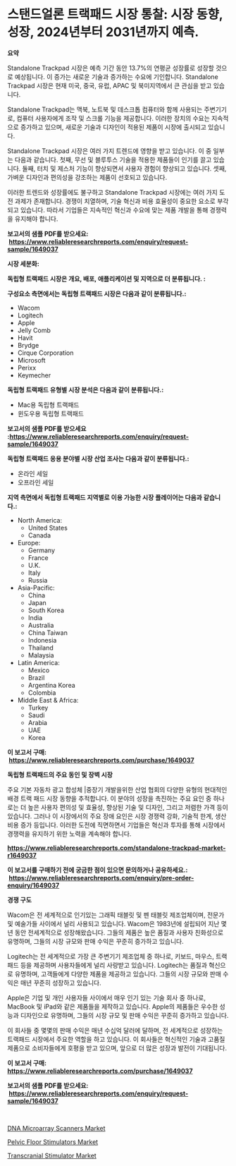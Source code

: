 <p><h1>스탠드얼론 트랙패드 시장 통찰: 시장 동향, 성장, 2024년부터 2031년까지 예측.</h1></p><p><strong>요약</strong></p>
<p><p>Standalone Trackpad 시장은 예측 기간 동안 13.7%의 연평균 성장률로 성장할 것으로 예상됩니다. 이 증가는 새로운 기술과 증가하는 수요에 기인합니다. Standalone Trackpad 시장은 현재 미국, 중국, 유럽, APAC 및 북미지역에서 큰 관심을 받고 있습니다.</p><p>Standalone Trackpad는 맥북, 노트북 및 데스크톱 컴퓨터와 함께 사용되는 주변기기로, 컴퓨터 사용자에게 조작 및 스크롤 기능을 제공합니다. 이러한 장치의 수요는 지속적으로 증가하고 있으며, 새로운 기술과 디자인이 적용된 제품이 시장에 출시되고 있습니다.</p><p>Standalone Trackpad 시장은 여러 가지 트렌드에 영향을 받고 있습니다. 이 중 일부는 다음과 같습니다. 첫째, 무선 및 블루투스 기술을 적용한 제품들이 인기를 끌고 있습니다. 둘째, 터치 및 제스처 기능이 향상되면서 사용자 경험이 향상되고 있습니다. 셋째, 가벼운 디자인과 편의성을 강조하는 제품이 선호되고 있습니다.</p><p>이러한 트렌드와 성장률에도 불구하고 Standalone Trackpad 시장에는 여러 가지 도전 과제가 존재합니다. 경쟁이 치열하며, 기술 혁신과 비용 효율성이 중요한 요소로 부각되고 있습니다. 따라서 기업들은 지속적인 혁신과 수요에 맞는 제품 개발을 통해 경쟁력을 유지해야 합니다.</p></p>
<p><strong>보고서의 샘플 PDF를 받으세요: &nbsp;<a href="https://www.reliableresearchreports.com/enquiry/request-sample/1649037">https://www.reliableresearchreports.com/enquiry/request-sample/1649037</a></strong></p>
<p><strong>시장 세분화:</strong></p>
<p><strong> 독립형 트랙패드 시장은 개요, 배포, 애플리케이션 및 지역으로 더 분류됩니다. :</strong></p>
<p><strong>구성요소 측면에서는 독립형 트랙패드 시장은 다음과 같이 분류됩니다.:</strong></p>
<p><ul><li>Wacom</li><li>Logitech</li><li>Apple</li><li>Jelly Comb</li><li>Havit</li><li>Brydge</li><li>Cirque Corporation</li><li>Microsoft</li><li>Perixx</li><li>Keymecher</li></ul></p>
<p><strong> 독립형 트랙패드 유형별 시장 분석은 다음과 같이 분류됩니다.:</strong></p>
<p><ul><li>Mac용 독립형 트랙패드</li><li>윈도우용 독립형 트랙패드</li></ul></p>
<p><strong>보고서의 샘플 PDF를 받으세요 :<a href="https://www.reliableresearchreports.com/enquiry/request-sample/1649037">https://www.reliableresearchreports.com/enquiry/request-sample/1649037</a></strong></p>
<p><strong> 독립형 트랙패드 응용 분야별 시장 산업 조사는 다음과 같이 분류됩니다.:</strong></p>
<p><ul><li>온라인 세일</li><li>오프라인 세일</li></ul></p>
<p><strong>지역 측면에서 독립형 트랙패드 지역별로 이용 가능한 시장 플레이어는 다음과 같습니다.:</strong></p>
<p><ul>
    <li>
        North America:
        <ul>
            <li>United States</li>
            <li>Canada</li>
        </ul>
    </li>
    <li>
        Europe:
        <ul>
            <li>Germany</li>
            <li>France</li>
            <li>U.K.</li>
            <li>Italy</li>
            <li>Russia</li>
        </ul>
    </li>
    <li>
        Asia-Pacific:
        <ul>
            <li>China</li>
            <li>Japan</li>
            <li>South Korea</li>
            <li>India</li>
            <li>Australia</li>
            <li>China Taiwan</li>
            <li>Indonesia</li>
            <li>Thailand</li>
            <li>Malaysia</li>
        </ul>
    </li>
    <li>
        Latin America:
        <ul>
            <li>Mexico</li>
            <li>Brazil</li>
            <li>Argentina Korea</li>
            <li>Colombia</li>
        </ul>
    </li>
    <li>
        Middle East & Africa:
        <ul>
            <li>Turkey</li>
            <li>Saudi</li>
            <li>Arabia</li>
            <li>UAE</li>
            <li>Korea</li>
        </ul>
    </li>
    </ul></p>
<p><strong>이 보고서 구매: &nbsp;<a href="https://www.reliableresearchreports.com/purchase/1649037">https://www.reliableresearchreports.com/purchase/1649037</a></strong></p>
<p><strong>독립형 트랙패드의 주요 동인 및 장벽 시장</strong></p>
<p><p>주요 기본 자동차 광고 합성체 |중장기 개발을위한 산업 협회의 다양한 유형의 현대적인 배경 트랙 패드 시장 동향을 추적합니다. 이 분야의 성장을 촉진하는 주요 요인 중 하나로는 더 높은 사용자 편의성 및 효율성, 향상된 기술 및 디자인, 그리고 저렴한 가격 등이 있습니다. 그러나 이 시장에서의 주요 장애 요인은 시장 경쟁력 강화, 기술적 한계, 생산 비용 증가 등입니다. 이러한 도전에 직면하면서 기업들은 혁신과 투자를 통해 시장에서 경쟁력을 유지하기 위한 노력을 계속해야 합니다.</p></p>
<p><strong><a href="https://www.reliableresearchreports.com/standalone-trackpad-market-r1649037">https://www.reliableresearchreports.com/standalone-trackpad-market-r1649037</a></strong></p>
<p><strong>이 보고서를 구매하기 전에 궁금한 점이 있으면 문의하거나 공유하세요.: &nbsp;<a href="https://www.reliableresearchreports.com/enquiry/pre-order-enquiry/1649037">https://www.reliableresearchreports.com/enquiry/pre-order-enquiry/1649037</a></strong></p>
<p><strong>경쟁 구도</strong></p>
<p><p>Wacom은 전 세계적으로 인기있는 그래픽 태블릿 및 펜 태블릿 제조업체이며, 전문가 및 예술가들 사이에서 널리 사용되고 있습니다. Wacom은 1983년에 설립되어 지난 몇 년 동안 전세계적으로 성장해왔습니다. 그들의 제품은 높은 품질과 사용자 친화성으로 유명하며, 그들의 시장 규모와 판매 수익은 꾸준히 증가하고 있습니다.</p><p>Logitech는 전 세계적으로 가장 큰 주변기기 제조업체 중 하나로, 키보드, 마우스, 트랙패드 등을 제공하며 사용자들에게 널리 사랑받고 있습니다. Logitech는 품질과 혁신으로 유명하며, 고객들에게 다양한 제품을 제공하고 있습니다. 그들의 시장 규모와 판매 수익은 매년 꾸준히 성장하고 있습니다.</p><p>Apple은 기업 및 개인 사용자들 사이에서 매우 인기 있는 기술 회사 중 하나로, MacBook 및 iPad와 같은 제품들을 제작하고 있습니다. Apple의 제품들은 우수한 성능과 디자인으로 유명하며, 그들의 시장 규모 및 판매 수익은 꾸준히 증가하고 있습니다.</p><p>이 회사들 중 몇몇의 판매 수익은 매년 수십억 달러에 달하며, 전 세계적으로 성장하는 트랙패드 시장에서 주요한 역할을 하고 있습니다. 이 회사들은 혁신적인 기술과 고품질 제품으로 소비자들에게 호평을 받고 있으며, 앞으로 더 많은 성장과 발전이 기대됩니다.</p></p>
<p><strong>이 보고서 구매: &nbsp; <a href="https://www.reliableresearchreports.com/purchase/1649037">https://www.reliableresearchreports.com/purchase/1649037</a></strong></p>
<p><strong>보고서의 샘플 PDF를 받으세요: &nbsp;<a href="https://www.reliableresearchreports.com/enquiry/request-sample/1649037">https://www.reliableresearchreports.com/enquiry/request-sample/1649037</a></strong><strong></strong></p>
<p>&nbsp;</p>
<p><p><a href="https://www.linkedin.com/pulse/dna-microarray-scanners-market-size-reveals-best-marketing-amamc?trackingId=J3RffWIaNAeBtODm6Cg5Zw%3D%3D">DNA Microarray Scanners Market</a></p><p><a href="https://www.linkedin.com/pulse/pelvic-floor-stimulators-market-size-trends-complete-ync1c?trackingId=0y%2Fa3UGxlAIH%2F9bC3hs%2B%2Fw%3D%3D">Pelvic Floor Stimulators Market</a></p><p><a href="https://www.linkedin.com/pulse/transcranial-stimulator-market-analysis-sze-forecasted-period-twkic?trackingId=B0MZBc0%2Bg%2FEFd9Pe845XTw%3D%3D">Transcranial Stimulator Market</a></p></p>